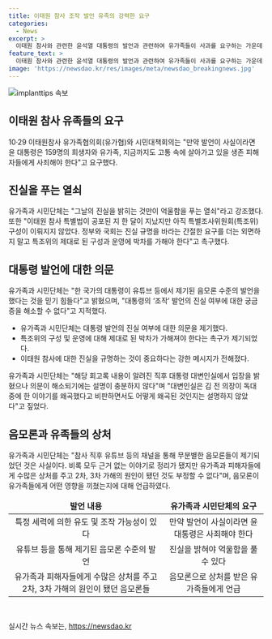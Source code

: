 ```yaml
---
title: 이태원 참사 조작 발언 유족의 강력한 요구
categories:
  - News
excerpt: >
  이태원 참사와 관련한 윤석열 대통령의 발언과 관련하여 유가족들이 사과를 요구하는 가운데, 의심과 논란이 확산되고 있다. 이에 대한 진실규명과 유족들의 억울함 해소를 위해 특별조사위원회 구성을 촉구하는 목소리가 높아지고 있다. 해당 발언으로 인한 상처와 의심은 유가족과 피해자들에게 큰 상처를 주었으며, 이에 대한 진실 밝히는 것이 중요하다는 강한 메시지가 담겨 있다. 
feature_text: >
  이태원 참사와 관련한 윤석열 대통령의 발언과 관련하여 유가족들이 사과를 요구하는 가운데, 의심과 논란이 확산되고 있다. 이에 대한 진실규명과 유족들의 억울함 해소를 위해 특별조사위원회 구성을 촉구하는 목소리가 높아지고 있다. 해당 발언으로 인한 상처와 의심은 유가족과 피해자들에게 큰 상처를 주었으며, 이에 대한 진실 밝히는 것이 중요하다는 강한 메시지가 담겨 있다. 
image: 'https://newsdao.kr/res/images/meta/newsdao_breakingnews.jpg'
---
```


<p><img src="https://newsdao.kr/res/images/meta/newsdao_breakingnews.jpg" alt="implanttips 속보" /></p>

<h2 data-ke-size="size26">이태원 참사 유족들의 요구</h2>

<p data-ke-size="size16">10·29 이태원참사 유가족협의회(유가협)와 시민대책회의는 "만약 발언이 사실이라면 윤 대통령은 159명의 희생자와 유가족, 지금까지도 고통 속에 살아가고 있을 생존 피해자들에게 사죄해야 한다"고 요구했다.</p>

<h2 data-ke-size="size26">진실을 푸는 열쇠</h2>

<p data-ke-size="size16">유가족과 시민단체는 "그날의 진실을 밝히는 것만이 억울함을 푸는 열쇠"라고 강조했다. 또한 "이태원 참사 특별법이 공포된 지 한 달이 지났지만 아직 특별조사위원회(특조위) 구성이 이뤄지지 않았다. 정부와 국회는 진실 규명을 바라는 간절한 요구를 더는 외면하지 말고 특조위의 제대로 된 구성과 운영에 박차를 가해야 한다"고 촉구했다.</p>

<h2 data-ke-size="size26">대통령 발언에 대한 의문</h2>

<p data-ke-size="size16">유가족과 시민단체는 "한 국가의 대통령이 유튜브 등에서 제기된 음모론 수준의 발언을 했다는 것을 믿기 힘들다"고 밝혔으며, "대통령의 ‘조작’ 발언의 진실 여부에 대한 궁금증을 해소할 수 없다"고 지적했다.</p>

<ul>
<li>유가족과 시민단체는 대통령 발언의 진실 여부에 대한 의문을 제기했다.</li>
<li>특조위의 구성 및 운영에 대해 제대로 된 박차가 가해져야 한다는 촉구가 제기되었다.</li>
<li>이태원 참사에 대한 진실을 규명하는 것이 중요하다는 강한 메시지가 전해졌다.</li>
</ul>

<p data-ke-size="size16">유가족과 시민단체는 "해당 회고록 내용이 알려진 직후 대통령 대변인실에서 입장을 밝혔으나 의문이 해소되기에는 설명이 충분하지 않다"며 "대변인실은 김 전 의장이 독대 중에 한 이야기를 왜곡했다고 비판하면서도 어떻게 왜곡된 것인지는 설명하지 않았다"고 짚었다.</p>

<h2 data-ke-size="size26">음모론과 유족들의 상처</h2>

<p data-ke-size="size16">유가족과 시민단체는 "참사 직후 유튜브 등의 채널을 통해 무분별한 음모론들이 제기되었던 것은 사실이다. 비록 모두 근거 없는 이야기로 정리가 됐지만 유가족과 피해자들에게 수많은 상처를 주고 2차, 3차 가해의 원인이 됐던 것도 부정할 수 없다"며, 음모론이 유가족들에게 어떤 영향을 끼쳤는지에 대해 언급하였다.</p>

<table>
<thead>
<tr>
<td style="text-align: center; height: 17px;"><b>발언 내용</b></td>
<td style="text-align: center; height: 17px;"><b>유가족과 시민단체의 요구</b></td>
</tr>
</thead>
<tbody>
<tr>
<td style="text-align: center; height: 17px;">특정 세력에 의한 유도 및 조작 가능성이 있다</td>
<td style="text-align: center; height: 17px;">만약 발언이 사실이라면 윤 대통령은 사죄해야 한다</td>
</tr>
<tr>
<td style="text-align: center; height: 17px;">유튜브 등을 통해 제기된 음모론 수준의 발언</td>
<td style="text-align: center; height: 17px;">진실을 밝혀야 억울함을 풀 수 있다</td>
</tr>
<tr>
<td style="text-align: center; height: 17px;">유가족과 피해자들에게 수많은 상처를 주고 2차, 3차 가해의 원인이 됐던 음모론들</td>
<td style="text-align: center; height: 17px;">음모론으로 상처를 받은 유가족들에게 언급</td>
</tr>
</tbody>
</table>

<p data-ke-size="size16">&nbsp;</p>
실시간 뉴스 속보는, <a href="https://newsdao.kr" rel="dofollow">https://newsdao.kr</a>



